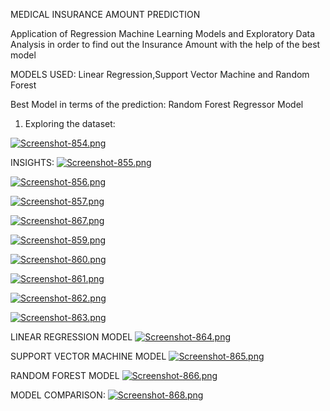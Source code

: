 MEDICAL INSURANCE AMOUNT PREDICTION

Application of Regression Machine Learning Models and Exploratory Data Analysis in order to find out the Insurance Amount with the help of the best model

MODELS USED: Linear Regression,Support Vector Machine and Random Forest

Best Model in terms of the prediction: Random Forest Regressor Model
1. Exploring the dataset:

[![Screenshot-854.png](https://i.postimg.cc/02FYt3rw/Screenshot-854.png)](https://postimg.cc/Tpj51tVd)

INSIGHTS:
[![Screenshot-855.png](https://i.postimg.cc/jdbwLbWv/Screenshot-855.png)](https://postimg.cc/qg1M5WxC)

[![Screenshot-856.png](https://i.postimg.cc/DzHmFkkr/Screenshot-856.png)](https://postimg.cc/R31vQY0h)

[![Screenshot-857.png](https://i.postimg.cc/tgZCBSZY/Screenshot-857.png)](https://postimg.cc/nsxJz11J)

[![Screenshot-867.png](https://i.postimg.cc/YSdgcybk/Screenshot-867.png)](https://postimg.cc/hJ7hTsk3)

[![Screenshot-859.png](https://i.postimg.cc/BvK4TjkF/Screenshot-859.png)](https://postimg.cc/p9RwxL2V)

[![Screenshot-860.png](https://i.postimg.cc/rp6vLQZd/Screenshot-860.png)](https://postimg.cc/dhBW2mYv)

[![Screenshot-861.png](https://i.postimg.cc/28sHq3QM/Screenshot-861.png)](https://postimg.cc/hf086D31)

[![Screenshot-862.png](https://i.postimg.cc/SNFTRJ75/Screenshot-862.png)](https://postimg.cc/Dm6dYfNd)

[![Screenshot-863.png](https://i.postimg.cc/6qNrWGJf/Screenshot-863.png)](https://postimg.cc/cgXgTCJv)


LINEAR REGRESSION MODEL
[![Screenshot-864.png](https://i.postimg.cc/8C1x5jDD/Screenshot-864.png)](https://postimg.cc/YvsdD2hy)

SUPPORT VECTOR MACHINE MODEL
[![Screenshot-865.png](https://i.postimg.cc/DzpF3qGR/Screenshot-865.png)](https://postimg.cc/GBD6kTqj)

RANDOM FOREST MODEL
[![Screenshot-866.png](https://i.postimg.cc/4x8jYX39/Screenshot-866.png)](https://postimg.cc/LJ1x7KL9)

MODEL COMPARISON:
[![Screenshot-868.png](https://i.postimg.cc/nhpCFbR7/Screenshot-868.png)](https://postimg.cc/PPVtyckr)



